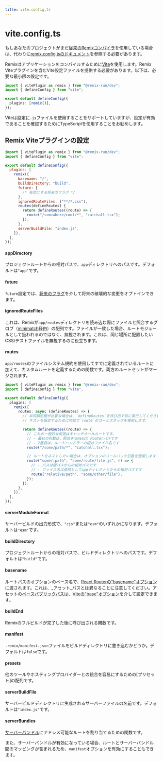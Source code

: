 ```yaml
---
title: vite.config.ts
---
```


# vite.config.ts

<docs-warning>もしあなたのプロジェクトがまだ[従来のRemixコンパイラ][classic-remix-compiler]を使用している場合は、代わりに[remix.config.jsのドキュメント][remix-config]を参照する必要があります。</docs-warning>

Remixはアプリケーションをコンパイルするために[Vite]を使用します。Remix Viteプラグインを含むVite設定ファイルを提供する必要があります。以下は、必要な最小限の設定です。

```ts filename=vite.config.ts
import { vitePlugin as remix } from "@remix-run/dev";
import { defineConfig } from "vite";

export default defineConfig({
  plugins: [remix()],
});
```

<docs-info>Viteは設定に`.js`ファイルを使用することをサポートしていますが、設定が有効であることを確認するためにTypeScriptを使用することをお勧めします。</docs-info>

## Remix Viteプラグインの設定

```js filename=vite.config.ts
import { vitePlugin as remix } from "@remix-run/dev";
import { defineConfig } from "vite";

export default defineConfig({
  plugins: [
    remix({
      basename: "/",
      buildDirectory: "build",
      future: {
        /* 有効にする将来のフラグ */
      },
      ignoredRouteFiles: ["**/*.css"],
      routes(defineRoutes) {
        return defineRoutes((route) => {
          route("/somewhere/cool/*", "catchall.tsx");
        });
      },
      serverBuildFile: "index.js",
    }),
  ],
});
```

#### appDirectory

プロジェクトルートからの相対パスで、`app`ディレクトリへのパスです。デフォルトは`"app"`です。

#### future

`future`設定では、[将来のフラグ][future-flags]を介して将来の破壊的な変更をオプトインできます。

#### ignoredRouteFiles

これは、Remixが`app/routes`ディレクトリを読み込む際にファイルと照合するグロブ（[minimatch][minimatch]経由）の配列です。ファイルが一致した場合、ルートモジュールとして扱われるのではなく、無視されます。これは、同じ場所に配置したいCSS/テストファイルを無視するのに役立ちます。

#### routes

`app/routes`のファイルシステム規約を使用してすでに定義されているルートに加えて、カスタムルートを定義するための関数です。両方のルートセットがマージされます。

```ts filename=vite.config.ts
import { vitePlugin as remix } from "@remix-run/dev";
import { defineConfig } from "vite";

export default defineConfig({
  plugins: [
    remix({
      routes: async (defineRoutes) => {
        // 非同期処理が必要な場合は、`defineRoutes`を呼び出す前に実行してください。
        // ネストを設定するために内部で`route`のコールスタックを使用します。

        return defineRoutes((route) => {
          // これの一般的な用途はキャッチオールルートです。
          // - 最初の引数は、照合するReact Routerパスです
          // - 2番目は、ルートハンドラーの相対ファイル名です
          route("/some/path/*", "catchall.tsx");

          // ルートをネストしたい場合は、オプションのコールバック引数を使用します
          route("some/:path", "some/route/file.js", () => {
            // - パスは親パスからの相対パスです
            // - ファイル名は依然としてappディレクトリからの相対パスです
            route("relative/path", "some/other/file");
          });
        });
      },
    }),
  ],
});
```

#### serverModuleFormat

サーバービルドの出力形式で、`"cjs"`または`"esm"`のいずれかになります。デフォルトは`"esm"`です。

#### buildDirectory

プロジェクトルートからの相対パスで、ビルドディレクトリへのパスです。デフォルトは`"build"`です。

#### basename

ルートパスのオプションのベース名で、[React Routerの"basename"オプション][rr-basename]に渡されます。これは、_アセット_パスとは異なることに注意してください。アセットの[ベースパブリックパス][vite-public-base-path]は、[Viteの"base"オプション][vite-base]を介して設定できます。

#### buildEnd

Remixのフルビルドが完了した後に呼び出される関数です。

#### manifest

`.remix/manifest.json`ファイルをビルドディレクトリに書き込むかどうか。デフォルトは`false`です。

#### presets

他のツールやホスティングプロバイダーとの統合を容易にするための[プリセット]の配列です。

#### serverBuildFile

サーバービルドディレクトリに生成されるサーバーファイルの名前です。デフォルトは`"index.js"`です。

#### serverBundles

[サーバーバンドル][server-bundles]にアドレス可能なルートを割り当てるための関数です。

また、サーバーバンドルが有効になっている場合、ルートとサーバーバンドル間のマッピングが含まれるため、`manifest`オプションを有効にすることもできます。

[classic-remix-compiler]: ../guides/vite#classic-remix-compiler-vs-remix-vite
[remix-config]: ./remix-config
[vite]: https://vitejs.dev
[future-flags]: ../start/future-flags
[minimatch]: https://npm.im/minimatch
[presets]: ../guides/presets
[server-bundles]: ../guides/server-bundles
[rr-basename]: https://reactrouter.com/v6/routers/create-browser-router#basename
[vite-public-base-path]: https://vitejs.dev/config/shared-options.html#base
[vite-base]: https://vitejs.dev/config/shared-options.html#base
